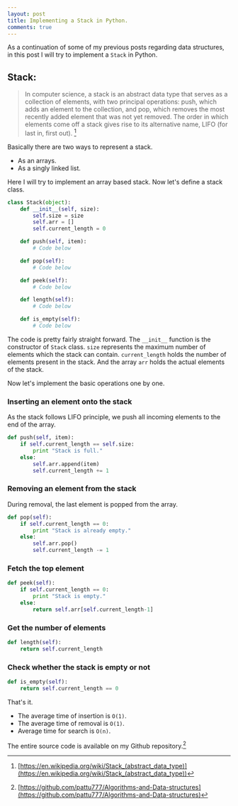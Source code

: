 ```yaml
---
layout: post
title: Implementing a Stack in Python.
comments: true
---
```


As a continuation of some of my previous posts regarding data structures, in this post I will try to implement a `Stack` in Python.

## Stack:

> In computer science, a stack is an abstract data type that serves as a collection of elements, with two principal operations: push, which adds an element to the collection, and pop, which removes the most recently added element that was not yet removed. The order in which elements come off a stack gives rise to its alternative name, LIFO (for last in, first out). [^1]

Basically there are two ways to represent a stack.

* As an arrays.
* As a singly linked list.

Here I will try to implement an array based stack. Now let's define a stack class.

```python
class Stack(object):
    def __init__(self, size):
        self.size = size
        self.arr = []
        self.current_length = 0

    def push(self, item):
        # Code below

    def pop(self):
        # Code below

    def peek(self):
        # Code below

    def length(self):
        # Code below

    def is_empty(self):
        # Code below
```

The code is pretty fairly straight forward. The `__init__` function is the constructor of `Stack` class. `size` represents the maximum number of elements which the stack can contain. `current_length` holds the number of elements present in the stack. And the array `arr` holds the actual elements of the stack.

Now let's implement the basic operations one by one.

### Inserting an element onto the stack
As the stack follows LIFO principle, we push all incoming elements to the end of the array.

```python
def push(self, item):
    if self.current_length == self.size:
        print "Stack is full."
    else:
        self.arr.append(item)
        self.current_length += 1
```

### Removing an element from the stack
During removal, the last element is popped from the array.

```python
def pop(self):
    if self.current_length == 0:
        print "Stack is already empty."
    else:
        self.arr.pop()
        self.current_length -= 1
```

### Fetch the top element

```python
def peek(self):
    if self.current_length == 0:
        print "Stack is empty."
    else:
        return self.arr[self.current_length-1]
```

### Get the number of elements

```python
def length(self):
    return self.current_length
```

### Check whether the stack is empty or not

```python
def is_empty(self):
    return self.current_length == 0
```

That's it.

* The average time of insertion is `O(1)`.
* The average time of removal is `O(1)`.
* Average time for search is `O(n)`.

The entire source code is available on my Github repository.[^2]

[^1]: [https://en.wikipedia.org/wiki/Stack_(abstract_data_type)](https://en.wikipedia.org/wiki/Stack_(abstract_data_type))
[^2]: [https://github.com/pattu777/Algorithms-and-Data-structures](https://github.com/pattu777/Algorithms-and-Data-structures)
